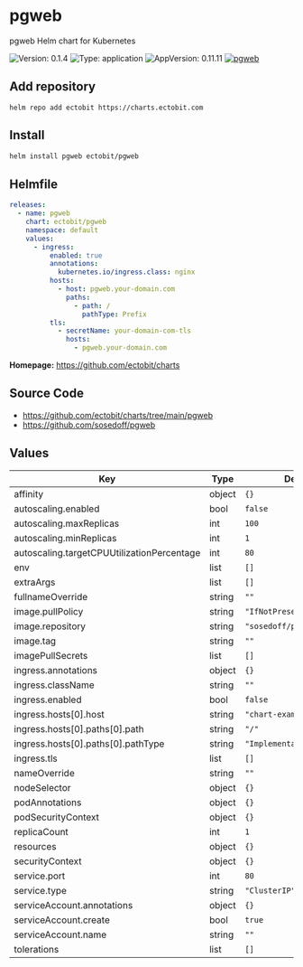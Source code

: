 # pgweb

pgweb Helm chart for Kubernetes

![Version: 0.1.4](https://img.shields.io/badge/Version-0.1.4-informational?style=flat-square) ![Type: application](https://img.shields.io/badge/Type-application-informational?style=flat-square) ![AppVersion: 0.11.11](https://img.shields.io/badge/AppVersion-0.11.11-informational?style=flat-square) [![pgweb](https://github.com/ectobit/charts/actions/workflows/pgweb.yml/badge.svg)](https://github.com/ectobit/charts/actions/workflows/pgweb.yml)

## Add repository

`helm repo add ectobit https://charts.ectobit.com`

## Install

```sh
helm install pgweb ectobit/pgweb
```

## Helmfile

```yaml
releases:
  - name: pgweb
    chart: ectobit/pgweb
    namespace: default
    values:
      - ingress:
          enabled: true
          annotations:
            kubernetes.io/ingress.class: nginx
          hosts:
            - host: pgweb.your-domain.com
              paths:
                - path: /
                  pathType: Prefix
          tls:
            - secretName: your-domain-com-tls
              hosts:
                - pgweb.your-domain.com
```

**Homepage:** <https://github.com/ectobit/charts>

## Source Code

- <https://github.com/ectobit/charts/tree/main/pgweb>
- <https://github.com/sosedoff/pgweb>

## Values

| Key                                        | Type   | Default                    | Description |
| ------------------------------------------ | ------ | -------------------------- | ----------- |
| affinity                                   | object | `{}`                       |             |
| autoscaling.enabled                        | bool   | `false`                    |             |
| autoscaling.maxReplicas                    | int    | `100`                      |             |
| autoscaling.minReplicas                    | int    | `1`                        |             |
| autoscaling.targetCPUUtilizationPercentage | int    | `80`                       |             |
| env                                        | list   | `[]`                       |             |
| extraArgs                                  | list   | `[]`                       |             |
| fullnameOverride                           | string | `""`                       |             |
| image.pullPolicy                           | string | `"IfNotPresent"`           |             |
| image.repository                           | string | `"sosedoff/pgweb"`         |             |
| image.tag                                  | string | `""`                       |             |
| imagePullSecrets                           | list   | `[]`                       |             |
| ingress.annotations                        | object | `{}`                       |             |
| ingress.className                          | string | `""`                       |             |
| ingress.enabled                            | bool   | `false`                    |             |
| ingress.hosts[0].host                      | string | `"chart-example.local"`    |             |
| ingress.hosts[0].paths[0].path             | string | `"/"`                      |             |
| ingress.hosts[0].paths[0].pathType         | string | `"ImplementationSpecific"` |             |
| ingress.tls                                | list   | `[]`                       |             |
| nameOverride                               | string | `""`                       |             |
| nodeSelector                               | object | `{}`                       |             |
| podAnnotations                             | object | `{}`                       |             |
| podSecurityContext                         | object | `{}`                       |             |
| replicaCount                               | int    | `1`                        |             |
| resources                                  | object | `{}`                       |             |
| securityContext                            | object | `{}`                       |             |
| service.port                               | int    | `80`                       |             |
| service.type                               | string | `"ClusterIP"`              |             |
| serviceAccount.annotations                 | object | `{}`                       |             |
| serviceAccount.create                      | bool   | `true`                     |             |
| serviceAccount.name                        | string | `""`                       |             |
| tolerations                                | list   | `[]`                       |             |
